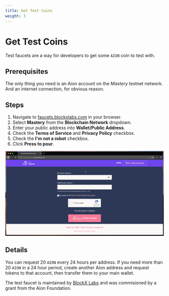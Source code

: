 ```yaml
---
title: Get Test Coins
weight: 3
---
```


# Get Test Coins

Test faucets are a way for developers to get some `AION` coin to test with.

## Prerequisites

The only thing you need is an Aion account on the _Mastery_ testnet network. And an internet connection, for obvious reason.

## Steps

1. Navigate to [faucets.blockxlabs.com](https://faucets.blockxlabs.com) in your browser.
2. Select **Mastery** from the **Blockchain Network** dropdown.
3. Enter your public address into **Wallet/Public Address**.
4. Check the **Terms of Service** and **Privacy Policy** checkbox.
5. Check the **I'm not a robot** checkbox.
6. Click **Press to pour**.

![Getting Test Coins from the BlockX Labs Faucet](/tokens/images/get-test-coins.gif)

## Details

You can request 20 `AION` every 24 hours per address. If you need more than 20 `AION` in a 24 hour period, create another Aion address and request tokens to that account, then transfer them to your main wallet.

The test faucet is maintained by [BlockX Labs](https://www.blockxlabs.com/) and was commisioned by a grant from the Aion Foundation.